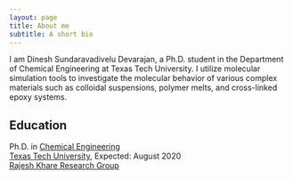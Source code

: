 ```yaml
---
layout: page
title: About me
subtitle: A short bio
---
```


I am Dinesh Sundaravadivelu Devarajan, a Ph.D. student in the Department of Chemical Engineering at Texas Tech University.  I utilize molecular simulation tools to investigate the molecular behavior of various complex materials such as colloidal suspensions, polymer melts, and cross-linked epoxy systems.

## Education

Ph.D. in [Chemical Engineering](https://www.depts.ttu.edu/che/)  
[Texas Tech University](https://www.ttu.edu/), Expected: August 2020  
[Rajesh Khare Research Group](http://www.depts.ttu.edu/che/groups/kharegroup/)
